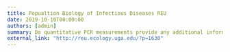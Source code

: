 ```yaml
---
title: Popualtion Biology of Infectious Diseases REU
date: 2019-10-10T00:00:00
authors: [admin]
summary: Do quantitative PCR measurements provide any additional information to doctors in treating influenza?
external_link: "http://reu.ecology.uga.edu/?p=1630"
---
```

